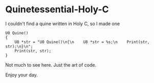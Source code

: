 # Quinetessential-Holy-C
I couldn't find a quine written in Holy C, so I made one

```
U0 Quine()
{
    U8 *str = "U0 Quine()\n{\n    U8 *str = %s;\n    Print(str, str);\n}\n";
    Print(str, str);
}
```

Not much to see here. Just the art of code.

Enjoy your day.
